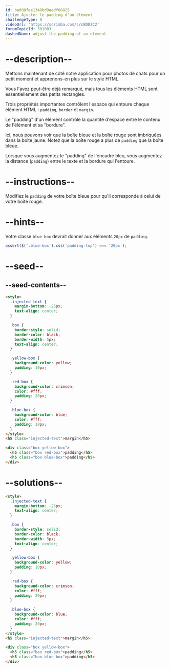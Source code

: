 ```yaml
---
id: bad88fee1348bd9aedf08825
title: Ajuster le padding d'un élément
challengeType: 0
videoUrl: 'https://scrimba.com/c/cED8ZC2'
forumTopicId: 301083
dashedName: adjust-the-padding-of-an-element
---
```


# --description--

Mettons maintenant de côté notre application pour photos de chats pour un petit moment et apprenons-en plus sur le style HTML.

Vous l'avez peut-être déjà remarqué, mais tous les éléments HTML sont essentiellement des petits rectangles.

Trois propriétés importantes contrôlent l'espace qui entoure chaque élément HTML : `padding`, `border` et `margin`.

Le "padding" d'un élément contrôle la quantité d'espace entre le contenu de l'élément et sa "bordure".

Ici, nous pouvons voir que la boîte bleue et la boîte rouge sont imbriquées dans la boîte jaune. Notez que la boîte rouge a plus de `padding` que la boîte bleue.

Lorsque vous augmentez le "padding" de l'encadré bleu, vous augmentez la distance (`padding`) entre le texte et la bordure qui l'entoure.

# --instructions--

Modifiez le `padding` de votre boîte bleue pour qu'il corresponde à celui de votre boîte rouge.

# --hints--

Votre classe `blue-box` devrait donner aux éléments `20px` de `padding`.

```js
assert($('.blue-box').css('padding-top') === '20px');
```

# --seed--

## --seed-contents--

```html
<style>
  .injected-text {
    margin-bottom: -25px;
    text-align: center;
  }

  .box {
    border-style: solid;
    border-color: black;
    border-width: 5px;
    text-align: center;
  }

  .yellow-box {
    background-color: yellow;
    padding: 10px;
  }

  .red-box {
    background-color: crimson;
    color: #fff;
    padding: 20px;
  }

  .blue-box {
    background-color: blue;
    color: #fff;
    padding: 10px;
  }
</style>
<h5 class="injected-text">margin</h5>

<div class="box yellow-box">
  <h5 class="box red-box">padding</h5>
  <h5 class="box blue-box">padding</h5>
</div>
```

# --solutions--

```html
<style>
  .injected-text {
    margin-bottom: -25px;
    text-align: center;
  }

  .box {
    border-style: solid;
    border-color: black;
    border-width: 5px;
    text-align: center;
  }

  .yellow-box {
    background-color: yellow;
    padding: 10px;
  }

  .red-box {
    background-color: crimson;
    color: #fff;
    padding: 20px;
  }

  .blue-box {
    background-color: blue;
    color: #fff;
    padding: 20px;
  }
</style>
<h5 class="injected-text">margin</h5>

<div class="box yellow-box">
  <h5 class="box red-box">padding</h5>
  <h5 class="box blue-box">padding</h5>
</div>
```
